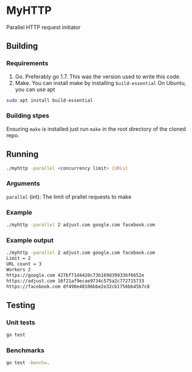 # MyHTTP

Parallel HTTP request initiator

## Building

### Requirements

1. Go. Preferably go 1.7. This was the version used to write this code.
2. Make. You can install make by installing `build-essential`
   On Ubuntu, you can use apt

```bash
sudo apt install build-essential
```

### Building stpes

Ensuring `make` is installed just run `make` in the root
directory of the cloned repo.

## Running

```bash
./myhttp -parallel <concurrency limit> [URLs]
```

### Arguments

`parallel` (int): The limit of prallel requests to make

### Example

```bash
./myhttp -parallel 2 adjust.com google.com facebook.com
```

### Example output

```bash
./myhttp -parallel 2 adjust.com google.com facebook.com
Limit = 2
URL count = 3
Workers 2
https://google.com 427bf71d4420c73b169d39933bf6652e
https://adjust.com 16f21af9ecae9734c575a2c772715733
https://facebook.com df490e48106bbe2e32cb1756bb45b7c8
```

## Testing

### Unit tests

```bash
go test
```

### Benchmarks

```bash
go test -bench=.
```
